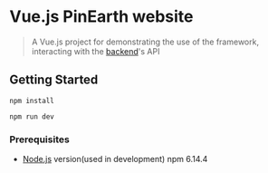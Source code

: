 # Vue.js PinEarth website
>A Vue.js project for demonstrating the use of the framework, interacting with the [backend](../backend)'s API

## Getting Started
```
npm install

npm run dev
```
### Prerequisites
- [Node.js](https://nodejs.org/en/) version(used in development) npm 6.14.4


